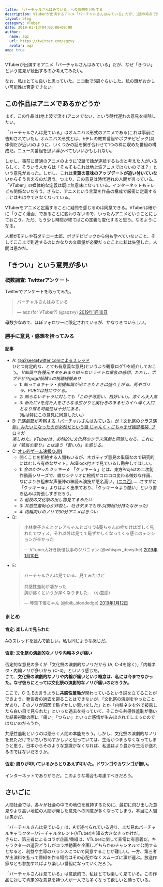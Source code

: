 ```yaml
---
title: 「バーチャルさんはみている」への感想を分析する
description: VTuberが出演するアニメ「バーチャルさんはみている」だが、1話の時点で賛否両論であった。私としてはこの作品に対して肯定的な意見を持つ人が一人でも多くなって欲しいと願っている。
layout: blog
category: VTuber
date: 2019-01-13T04:00:00+09:00
author:
  name: aqz
  url: https://twitter.com/aqzvy
  avatar: aqz
amp: true
---
```

<script async src="https://platform.twitter.com/widgets.js" charset="utf-8"></script>VTuberが出演するアニメ「バーチャルさんはみている」だが、なぜ「きつい」という意見が続出するのか考えてみたい。

なお、私はとても良いと思っていた。ニコ動で5周ぐらいした。私の頭がおかしい可能性は否定できない。

## この作品はアニメであるかどうか
まず、この作品は(地上波で流す)アニメでない、という時代遅れの意見を排除したい。

「バーチャルさんは見ている」はオムニバス形式のアニメである(これは事前に告知されていた)。オムニバス形式とは、Eテレの教育番組やポプテピピック(具体例だが近い)のように、いくつかの話を繋ぎ合わせて1つの枠に収めた番組の構成だ。ニュース番組を思い浮かべてもいいかもしれない。

しかし、事前に普通のアニメのように12話で話が連続するものと考えた人がいるらしく、そういう人からは「そもそもこれは地上波アニメではないのでは？」という意見があった。しかし、これは**言葉の意味のアップデートが追い付いていない**からそう言えるのだ思う。つまり、この意見は時代遅れの人間が言っている。  
「VTuber」の媒体的な定義は既に無意味になっている。インターネットもテレビも関係ないだろう。さらに、アニメという言葉を作品の構成で厳密に定義することはもはやできなくなっている。

VTuberをアニメと定義することに疑問を感じるのは同意できる。VTuberは確かに「うごく漫画」であることに変わりないので、いったんアニメということにしておこう。ただ、もう少し時間が経てばこの定義も変化すると思う。なるようになる。

人類がEテレや石ダテコー太郎、ポプテピピックから何も学べていないこと、そしてここまで到達するのにかなりの文章量が必要だったことに私は失望した。人間は愚かだ。

## 「きつい」という意見が多い
### 概数調査: Twitterアンケート
Twitterでアンケートを取ってみた。

<blockquote class="twitter-tweet" data-lang="ja"><p lang="ja" dir="ltr">バーチャルさんはみている</p>&mdash; aqz (for VTuber?) (@aqzvy) <a href="https://twitter.com/aqzvy/status/1083309329959112704?ref_src=twsrc%5Etfw">2019年1月10日</a></blockquote>

母数少なめで、ほぼフォロワーに限定されているが、かなりきついらしい。

### 勝手に意見・感想を拾ってみる
#### 記事
- A: [@a2see@twitter.comによるスレッド](https://twitter.com/a2see/status/1084004220020256768)  
  ひとつ肯定的な、とても有意義な意見(というより観察ログ?)を紹介しておこう。
  *V知識や各種元ネタをあまり知らないライトな家族の感想。ただし、ポプテピやgdgd妖精'sの視聴経験あり*
  * 1: *知ってるキャラ・前提知識が出てきたときは盛り上がる。馬やゴリラ、PUBGは特にウケる。*
  * 2: *知らないキャラに対しても「この子可愛い、格好いい」。涼くん大人気*
  * 3: *新たにVを見た人をさらなる広がりと奥行きのあるセカイへ導く入口となり得る可能性は十分にある。*  
    (私は特にこの意見に同意したい。)
- B: [元演劇部が考察する「バーチャルさんはみている」が「文化祭のクラス演劇」みたいになったのが必然だという話 じゃんく・ごちゃまぜ雑記福袋, ブロマガ](https://ch.nicovideo.jp/gochamazeHappyBag/blomaga/ar1719771)  
  *楽しめた。VTuberは、必然的に文化祭のクラス演劇と同質になる。これには「若気の至り」とは違う「若い力」を感じる。*
- C: [オレ的ゲーム速報@JIN](http://jin115.com/archives/52244312.html)
  * 開くことを拒絶する人間もいるが、ネガティブ意見の巣窟なので研究的にはむしろ有益なサイト。AdBlock付きで見ているし勘弁してほしい。
  * 1: *金のかかったクッキー☆*  「クッキー☆」とは、東方Projectの二次創作動画シリーズで、雑なシナリオに絵柄がコロコロ変わる微妙な作画、なによりお粗末な声優陣の棒読み演技が悪名高い。[(ニコ百)](https://dic.nicovideo.jp/a/%E3%82%AF%E3%83%83%E3%82%AD%E3%83%BC%E2%98%86)……さすがに「クッキー☆」よりはよく出来ており、「クッキー☆より酷い」という書き込みは誇張しすぎだろう。
  * 2: *他校の文化祭の出し物見てるみたい*
  * 3: *共感性羞恥心が炸裂し、吐き気までも呼ぶ(開始1分持たなかった)*
  * 4: *内輪向けのノリで30分アニメはきつい*
- D: <blockquote class="twitter-tweet" data-lang="ja"><p lang="ja" dir="ltr">小林幸子さんとクレアちゃんとゴリラ&amp;葵ちゃんの枠だけは楽しく見れたでウィス。それ以外は見てて恥ずかしくなってくる感じのテンションが辛かった</p>&mdash; VTuber大好き妖怪執事のジバニャン (@whisper_dewythe) <a href="https://twitter.com/whisper_dewythe/status/1083326875148050432?ref_src=twsrc%5Etfw">2019年1月10日</a></blockquote>
- E: <blockquote class="twitter-tweet" data-lang="ja"><p lang="ja" dir="ltr">バーチャルさんは見ている、見てみたけど<br><br>共感性羞恥が凄かった<br>胸が疼くというか痒くなりました…（小並感）</p>&mdash; 琴葉下僕ちゃん (@Ibib_bloodedge) <a href="https://twitter.com/Ibib_bloodedge/status/1084149563747749888?ref_src=twsrc%5Etfw">2019年1月12日</a></blockquote>

### まとめ
#### 肯定: 楽しんで見られた
Aのスレッドを読んで欲しい。私も同じような感じだ。

#### 否定: 文化祭の演劇的なノリや内輪ネタが痛い
否定的な意見の多くが「文化祭の演劇的なノリだから (A, C-4を除く)」「内輪ネタ・内輪ノリが多いから (C-4)」といいう感じだ。  
さて、**文化祭の演劇的なノリや内輪が痛いという概念は、私には今までなかった。なぜ彼らにとっては文化祭の演劇的なノリが痛いのだろうか。**

ここで、C-3, Eの言うように**共感性羞恥**が関わっているという説を立てることができよう。発言者の過去を遡ることはできないが、「文化祭の演劇をやったことがあり、そのノリが原因で恥ずかしい思いをした」とか「内輪ネタを外で披露したら白い目で見られた」といった過去を持っていて、そこから共感性羞恥が働いた結果視聴の際に「痛い」「つらい」といった感情が生み出されてしまったのではないのだろうか。

共感性羞恥というのは恐らく人間の本能だろう。しかし、文化祭の演劇的なノリを見ただけでいちいち恥ずかしいと思っていては、生活がつまらなくなってしまうと思う。日本からそのような意識がなくなれば、私達はより豊かな生活が送れるのではないだろうか。

#### 否定: 周りが叩いているからとりあえず叩いた。ドワンゴやカワンゴが憎い。
インターネットでありがちだ。このような場合も考慮すべきだろう。

## さいごに
人間社会では、各々が社会の中での地位を維持するために、最初に飛び出した意見やより高い地位の人間が発した意見への同意が多くなってしまう。本当に人間は愚かだ。

「バーチャルさんは見ている」は、Aで述べられている通り、まだ見ぬバーチャルキャラクター/バーチャルタレント(VTuber)を知る大きなきっかけだ。  
さらに、第三者によるコラボ企画/番組は、VTuberに関して非常に有意義だ。キャラクターの運営どうしがコラボ動画を企画しどちらかのチャンネルで公開するとなると、利益や主導のバランスについて同意することが難しい。一方、第三者が出演料を払って番組を作る場合はその心配がなくスムーズに事が運ぶ。放送作家なども参加すればより楽しい番組になっていくだろう。

「バーチャルさんは見ている」は意欲的で、私はとても楽しく見ている。この作品に対して肯定的な意見を持つ人が一人でも多くなって欲しいと願っている。